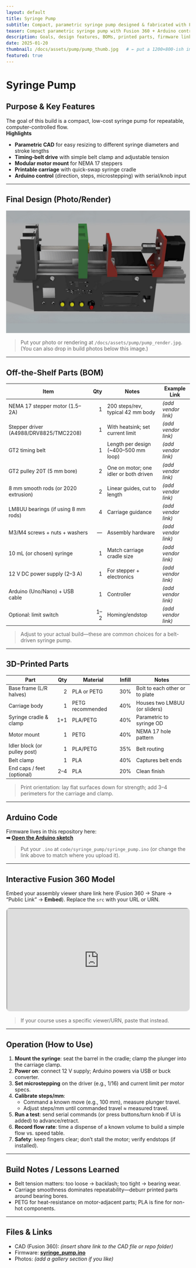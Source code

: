 ```yaml
---
layout: default
title: Syringe Pump
subtitle: Compact, parametric syringe pump designed & fabricated with Fusion 360 + Arduino control
teaser: Compact parametric syringe pump with Fusion 360 + Arduino control.
description: Goals, design features, BOMs, printed parts, firmware link, interactive model, and operation notes.
date: 2025-01-20
thumbnail: /docs/assets/pump/pump_thumb.jpg   # ← put a 1200×800-ish image here
featured: true
---
```


# Syringe Pump

## Purpose & Key Features
The goal of this build is a compact, low-cost syringe pump for repeatable, computer-controlled flow.  
**Highlights**
- **Parametric CAD** for easy resizing to different syringe diameters and stroke lengths  
- **Timing-belt drive** with simple belt clamp and adjustable tension  
- **Modular motor mount** for NEMA 17 steppers  
- **Printable carriage** with quick-swap syringe cradle  
- **Arduino control** (direction, steps, microstepping) with serial/knob input

---

## Final Design (Photo/Render)
![Final render of the assembled pump](/docs/assets/pump/pump_render.jpg)

> Put your photo or rendering at `/docs/assets/pump/pump_render.jpg`.  
> (You can also drop in build photos below this image.)

---

## Off-the-Shelf Parts (BOM)

| Item | Qty | Notes | Example Link |
|---|---:|---|---|
| NEMA 17 stepper motor (1.5–2A) | 1 | 200 steps/rev, typical 42 mm body | *(add vendor link)* |
| Stepper driver (A4988/DRV8825/TMC2208) | 1 | With heatsink; set current limit | *(add vendor link)* |
| GT2 timing belt | 1 | Length per design (~400–500 mm loop) | *(add vendor link)* |
| GT2 pulley 20T (5 mm bore) | 2 | One on motor; one idler or both driven | *(add vendor link)* |
| 8 mm smooth rods (or 2020 extrusion) | 2 | Linear guides, cut to length | *(add vendor link)* |
| LM8UU bearings (if using 8 mm rods) | 4 | Carriage guidance | *(add vendor link)* |
| M3/M4 screws + nuts + washers | — | Assembly hardware | *(add vendor link)* |
| 10 mL (or chosen) syringe | 1 | Match carriage cradle size | *(add vendor link)* |
| 12 V DC power supply (2–3 A) | 1 | For stepper + electronics | *(add vendor link)* |
| Arduino (Uno/Nano) + USB cable | 1 | Controller | *(add vendor link)* |
| Optional: limit switch | 1–2 | Homing/endstop | *(add vendor link)* |

> Adjust to your actual build—these are common choices for a belt-driven syringe pump.

---

## 3D-Printed Parts

| Part | Qty | Material | Infill | Notes |
|---|---:|---|---|---|
| Base frame (L/R halves) | 2 | PLA or PETG | 30% | Bolt to each other or to plate |
| Carriage body | 1 | PETG recommended | 40% | Houses two LM8UU (or sliders) |
| Syringe cradle & clamp | 1+1 | PLA/PETG | 40% | Parametric to syringe OD |
| Motor mount | 1 | PETG | 40% | NEMA 17 hole pattern |
| Idler block (or pulley post) | 1 | PLA/PETG | 35% | Belt routing |
| Belt clamp | 1 | PLA | 40% | Captures belt ends |
| End caps / feet (optional) | 2–4 | PLA | 20% | Clean finish |

> Print orientation: lay flat surfaces down for strength; add 3–4 perimeters for the carriage and clamp.

---

## Arduino Code
Firmware lives in this repository here:  
**➡ [Open the Arduino sketch](/code/syringe_pump/syringe_pump.ino)**

> Put your `.ino` at `code/syringe_pump/syringe_pump.ino` (or change the link above to match where you upload it).

---

## Interactive Fusion 360 Model
Embed your assembly viewer share link here (Fusion 360 → Share → “Public Link” → **Embed**). Replace the `src` with your URL or URN.

<div style="aspect-ratio:16/9; border:1px solid #eee; border-radius:10px; overflow:hidden; margin: 8px 0 16px;">
  <iframe 
    src="https://viewer.autodesk.com/id/dummy-embed-url-replace-me"
    width="100%" height="100%" allowfullscreen loading="lazy">
  </iframe>
</div>

> If your course uses a specific viewer/URN, paste that instead.

---

## Operation (How to Use)
1. **Mount the syringe**: seat the barrel in the cradle; clamp the plunger into the carriage clamp.  
2. **Power on**: connect 12 V supply; Arduino powers via USB or buck converter.  
3. **Set microstepping** on the driver (e.g., 1/16) and current limit per motor specs.  
4. **Calibrate steps/mm**:  
   - Command a known move (e.g., 100 mm), measure plunger travel.  
   - Adjust steps/mm until commanded travel ≈ measured travel.  
5. **Run a test**: send serial commands (or press buttons/turn knob if UI is added) to advance/retract.  
6. **Record flow rate**: time a dispense of a known volume to build a simple flow vs. speed table.  
7. **Safety**: keep fingers clear; don’t stall the motor; verify endstops (if installed).

---

## Build Notes / Lessons Learned
- Belt tension matters: too loose → backlash; too tight → bearing wear.  
- Carriage smoothness dominates repeatability—deburr printed parts around bearing bores.  
- PETG for heat-resistance on motor-adjacent parts; PLA is fine for non-hot components.

---

## Files & Links
- CAD (Fusion 360): *(insert share link to the CAD file or repo folder)*  
- Firmware: **[syringe_pump.ino](/code/syringe_pump/syringe_pump.ino)**  
- Photos: *(add a gallery section if you like)*
